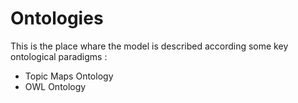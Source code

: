 Ontologies
==
This is the place whare the model is described according some key ontological paradigms :
* Topic Maps Ontology
* OWL Ontology
